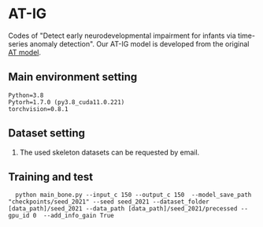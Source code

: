 # AT-IG
Codes of "Detect early neurodevelopmental impairment for infants via time-series anomaly detection". Our AT-IG model is developed from the original [AT model](https://github.com/thuml/Anomaly-Transformer).

## Main environment setting
    Python=3.8
    Pytorh=1.7.0 (py3.8_cuda11.0.221)
    torchvision=0.8.1  

## Dataset setting
 1. The used skeleton datasets can be requested by email. 
                            

## Training and test
      python main_bone.py --input_c 150 --output_c 150  --model_save_path "checkpoints/seed_2021" --seed seed_2021 --dataset_folder [data_path]/seed_2021 --data_path [data_path]/seed_2021/precessed --gpu_id 0  --add_info_gain True


      
        
